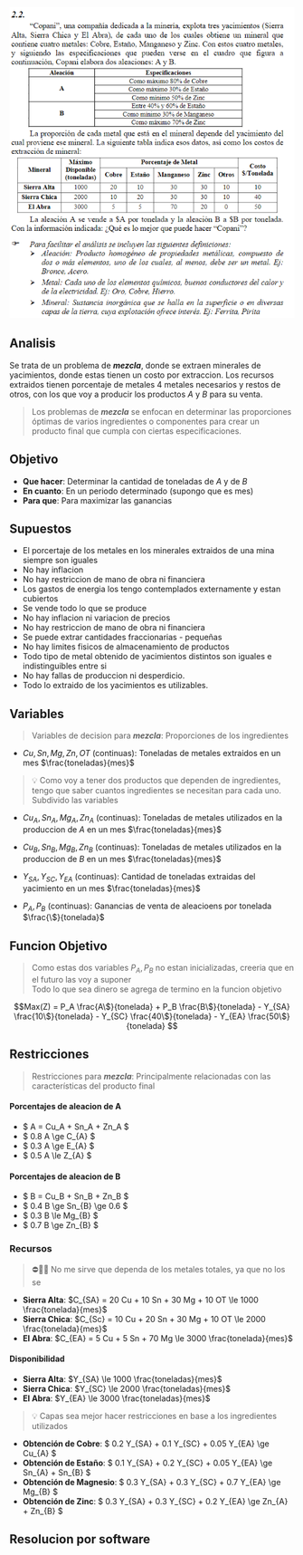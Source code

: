 ![alt text](2.2.png)

## Analisis
Se trata de un problema de ***mezcla***, donde se extraen minerales de yacimientos, donde estas tienen un costo por extraccion. Los recursos extraidos tienen porcentaje de metales 4 metales necesarios y restos de otros, con los que voy a producir los productos $A$ y $B$ para su venta.

> Los problemas de ***mezcla*** se enfocan en determinar las proporciones óptimas de varios ingredientes o componentes para crear un producto final que cumpla con ciertas especificaciones.




## Objetivo
- **Que hacer**: Determinar la cantidad de toneladas de $A$ y de $B$
- **En cuanto**: En un periodo determinado (supongo que es mes)
- **Para que**: Para maximizar las ganancias




## Supuestos
- El porcertaje de los metales en los minerales extraidos de una mina siempre son iguales 
- No hay inflacion
- No hay restriccion de mano de obra ni financiera
- Los gastos de energia los tengo contemplados externamente y estan cubiertos
- Se vende todo lo que se produce 
- No hay inflacion ni variacion de precios
- No hay restriccion de mano de obra ni financiera
- Se puede extrar cantidades fraccionarias - pequeñas 
- No hay limites fisicos de almacenamiento de productos
- Todo tipo de metal obtenido de yacimientos distintos son iguales e indistinguibles entre si
- No hay fallas de produccion ni desperdicio.
- Todo lo extraido de los yacimientos es utilizables.




## Variables
> Variables de decision para ***mezcla***: Proporciones de los ingredientes

- $Cu, Sn, Mg, Zn, OT$ (continuas): Toneladas de metales extraidos en un mes $\frac{toneladas}{mes}$

> 💡 Como voy a tener dos productos que dependen de ingredientes, tengo que saber cuantos ingredientes se necesitan para cada uno. <br>
> Subdivido las variables

- $Cu_A, Sn_A, Mg_A, Zn_A$ (continuas): Toneladas de metales utilizados en la produccion de $A$ en un mes $\frac{toneladas}{mes}$

- $Cu_B, Sn_B, Mg_B, Zn_B$ (continuas): Toneladas de metales utilizados en la produccion de $B$ en un mes $\frac{toneladas}{mes}$

- $Y_{SA}, Y_{SC}, Y_{EA}$ (continuas): Cantidad de toneladas extraidas del yacimiento en un mes $\frac{toneladas}{mes}$ 

- $P_A , P_B$ (continuas): Ganancias de venta de aleacioens por tonelada $\frac{\$}{tonelada}$




## Funcion Objetivo
> Como estas dos variables $P_A, P_B$ no estan inicializadas, creeria que en el futuro las voy a suponer <br>
> Todo lo que sea dinero se agrega de termino en la funcion objetivo

$$Max(Z) = P_A \frac{A\$}{tonelada} + P_B \frac{B\$}{tonelada} - Y_{SA} \frac{10\$}{tonelada} - Y_{SC} \frac{40\$}{tonelada} - Y_{EA} \frac{50\$}{tonelada} $$




## Restricciones
> Restricciones para ***mezcla***: Principalmente relacionadas con las   características del producto final

#### Porcentajes de aleacion de A
- $ A = Cu_A + Sn_A + Zn_A $
- $ 0.8 A \ge C_{A} $
- $ 0.3 A \ge E_{A} $
- $ 0.5 A \le Z_{A} $

#### Porcentajes de aleacion de B
- $ B = Cu_B + Sn_B + Zn_B $
- $ 0.4 B \ge Sn_{B} \ge 0.6 $
- $ 0.3 B \le Mg_{B} $
- $ 0.7 B \ge Zn_{B} $



### Recursos

> ⛔🤚🏼 No me sirve que dependa de los metales totales, ya que no los se
- **Sierra Alta**: $C_{SA} = 20 Cu + 10 Sn + 30 Mg + 10 OT \le 1000 \frac{tonelada}{mes}$ 
- **Sierra Chica**: $C_{Sc} = 10 Cu + 20 Sn + 30 Mg + 10 OT \le 2000 \frac{tonelada}{mes}$ 
- **El Abra**: $C_{EA} = 5 Cu + 5 Sn + 70 Mg \le 3000 \frac{tonelada}{mes}$ 



#### Disponibilidad
- **Sierra Alta**: $Y_{SA} \le 1000 \frac{toneladas}{mes}$
- **Sierra Chica**: $Y_{SC} \le 2000 \frac{toneladas}{mes}$
- **El Abra**: $Y_{EA} \le 3000 \frac{toneladas}{mes}$

> 💡 Capas sea mejor hacer restricciones en base a los ingredientes utilizados
- **Obtención de Cobre**: $ 0.2 Y_{SA} + 0.1 Y_{SC} + 0.05 Y_{EA} \ge Cu_{A} $
- **Obtención de Estaño**: $ 0.1 Y_{SA} + 0.2 Y_{SC} + 0.05 Y_{EA} \ge Sn_{A} + Sn_{B} $
- **Obtención de Magnesio**: $ 0.3 Y_{SA} + 0.3 Y_{SC} + 0.7 Y_{EA} \ge Mg_{B} $
- **Obtención de Zinc**: $ 0.3 Y_{SA} + 0.3 Y_{SC} + 0.2 Y_{EA} \ge Zn_{A} + Zn_{B} $





## Resolucion por software